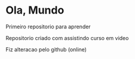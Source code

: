 # Ola, Mundo
 Primeiro repositorio para aprender

 Repositorio criado com assistindo curso em video

Fiz alteracao pelo github (online)
